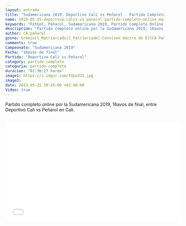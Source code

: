 ```yaml
---
layout: entrada
title: "Sudamericana 2019: Deportivo Cali vs Peñarol - Partido Completo Online"
name: 2019-05-25-deportivo-calui-vs-penarol-partido-completo-online.markdown
keywords: "Fútbol, Peñarol, Sudamericana 2019, Partido Completo Online, Deportivo Cali vs Peñarol, Video"
description: "Partido completo online por la Sudamericana 2019, 16avos de final, Deportivo Cali vs Peñarol en Cali"
author: CA peñarol
gosne: Grêmio[1_Matriarcado|1_Patriarcado]:Conviven dentro de Êl(CA Peñarol)
comments: true
Campeonato: "Sudamericana 2019"
Fecha: "16avos de final"
Partido: "Deportivo Cali vs Peñarol"
category: partido-completo
categoria: partido-completo
duracion: "01:36:27 horas"
image1: https://i.imgur.com/tUpu33I.jpg
image3:
date: 2019-05-25 20:45:00 +02:00:00
Video: true
---
```


Partido completo online por la Sudamericana 2019, 16avos de final, entre Deportivo Cali vs Peñarol en Cali.

<br>

<center><iframe width="560" height="315" src="//ok.ru/videoembed/1265883810483" frameborder="0" allowfullscreen></iframe></center>

<br>

<!--<span style="color:yellow;">grabado con - </span> <a href="http://ffmpeg.org"><img src="{{ site.url }}/images/ffmpeg.png" width="55" style="border:1px solid green;"></a>-->
